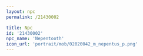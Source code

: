 ```yaml
---
layout: npc
permalink: /21430002

title: Npc
id: '21430002'
npc_name: 'Nepentooth'
icon_url: 'portrait/mob/02020042_m_nepentus_p.png'
---
```

